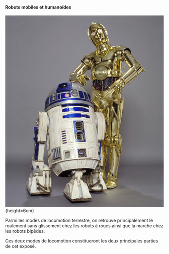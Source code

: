 #### Robots mobiles et humanoïdes

![Locomotions à roues et bipèdes](imgs/starwars.jpg){height=6cm}

<div class="notes">

Parmi les modes de locomotion terrestre, on retrouve principalement le roulement sans glissement chez les robots à
roues ainsi que la marche chez les robots bipèdes.

Ces deux modes de locomotion constitueront les deux principales parties de cet exposé.

</div>


